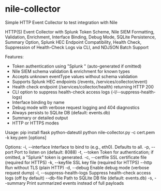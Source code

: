 # nile-collector
Simple HTTP Event Collector to test integration with Nile

HTTP(S) Event Collector with Splunk Token Scheme, Nile SIEM Formatting,
Validation, Enrichment, Interface Binding, Debug Mode, SQLite Persistence,
Summary Option, Splunk HEC Endpoint Compatibility, Health Check,
Suppression of Health-Check Logs via CLI, and NDJSON Batch Support

Features:
- Token authentication using "Splunk <token>" (auto-generated if omitted)
- Nile SIEM schema validation & enrichment for known types
- Accepts unknown eventType values without schema validation
- Supports Splunk HEC endpoints (/events, /services/collector/event)
- Health check endpoint (/services/collector/health) returning HTTP 200
- CLI option to suppress health-check access logs (-l/--suppress-health-logs)
- Interface binding by name
- Debug mode with verbose request logging and 404 diagnostics
- Always persists to SQLite DB (default: events.db)
- Summary or detailed output
- HTTP or HTTPS modes

Usage:
  pip install flask python-dateutil
  python nile-collector.py -c cert.pem -k key.pem [options]

Options:
  -i, --interface           Interface to bind to (e.g., eth0). Defaults to all.
  -p, --port                Port to listen on (default: 8088)
  -t, --token               Token for authentication; if omitted, a "Splunk" token is generated.
  -c, --certfile            SSL certificate file (required for HTTPS)
  -k, --keyfile             SSL key file (required for HTTPS)
      --http                Run without TLS (plain HTTP)
  -d, --debug               Enable debug mode (verbose request dump)
  -l, --suppress-health-logs  Suppress health-check access logs (off by default)
  --db-file                Path to SQLite DB file (default: events.db)
  -s, --summary             Print summarized events instead of full payloads
